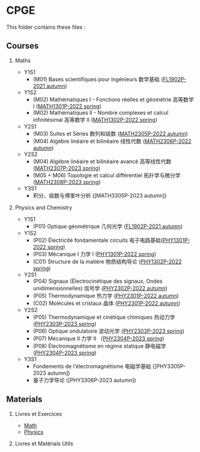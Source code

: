 # CPGE 

This folder contains these files :

## Courses

1. Maths
	- Y1S1
		- (M01) Bases scientifiques pour ingénieurs 数学基础 ([FL1902P-2021 autumn](http://moodle.speit.sjtu.edu.cn/mod/folder/view.php?id=12589))
	- Y1S2
		- (M02) Mathématiques I - Fonctions réelles et géométrie 高等数学 I ([MATH1301P-2022 spring](http://moodle.speit.sjtu.edu.cn/course/view.php?id=1002))
		- (M02) Mathématiques II - Nombre complexes et calcul infinitésimal 高等数学 II ([MATH1302P-2022 spring](http://moodle.speit.sjtu.edu.cn/course/view.php?id=1003))
	- Y2S1
		- (M03) Suites et Séries 数列和级数 ([MATH2305P-2022 autumn](http://moodle.speit.sjtu.edu.cn/course/view.php?id=1064))
		- (M04) Algèbre linéaire et bilinéaire 线性代数 ([MATH2306P-2022 autumn](http://moodle.speit.sjtu.edu.cn/course/view.php?id=1065))
	- Y2S2
		- (M04) Algèbre linéaire et bilinéaire avancé 高等线性代数 ([MATH2307P-2023 spring](http://moodle.speit.sjtu.edu.cn/course/view.php?id=1166))
		- (M05 + M06) Topologie et calcul différentiel 拓扑学与微分学 ([MATH2308P-2023 spring](http://moodle.speit.sjtu.edu.cn/course/view.php?id=1167))
	- Y3S1
		- 积分、级数与傅里叶分析 ([MATH3305P-2023 autumn])
  
1. Physics and Chemistry
	- Y1S1
		- (P01) Optique géométrique 几何光学 ([FL1902P-2021 autumn](http://moodle.speit.sjtu.edu.cn/course/view.php?id=945))
	- Y1S2
		- (P02) Électricité fondamentale circuits 电子电路基础([PHY1301P-2022 spring](http://moodle.speit.sjtu.edu.cn/course/view.php?id=1004))
		- (P03) Mécanique I 力学 I ([PHY1301P-2022 spring](http://moodle.speit.sjtu.edu.cn/course/view.php?id=1004))
		- (C01) Structure de la matière 物质结构导论 ([PHY1302P-2022 spring](http://moodle.speit.sjtu.edu.cn/course/view.php?id=1005))
	- Y2S1
		- (P04) Signaux (Électrocinétique des signaux, Ondes unidimensionnelles) 信号学 ([PHY2302P-2022 autumn](http://moodle.speit.sjtu.edu.cn/course/view.php?id=1068))
		- (P05) Thermodynamique 热力学 ([PHY2301P-2022 autumn](http://moodle.speit.sjtu.edu.cn/course/view.php?id=1066))
		- (C02) Molécules et cristaux 晶体 ([PHY2301P-2022 autumn](http://moodle.speit.sjtu.edu.cn/course/view.php?id=1066))
	- Y2S2
		- (P05) Thermodynamique et cinétique chimiques 热动力学 ([PHY2303P-2023 spring](http://moodle.speit.sjtu.edu.cn/course/view.php?id=1170))
		- (P06) Optique ondulatoire 波动光学 ([PHY2303P-2023 spring](http://moodle.speit.sjtu.edu.cn/course/view.php?id=1170))
		- (P07) Mécanique II 力学 II （[PHY2304P-2023 spring](http://moodle.speit.sjtu.edu.cn/course/view.php?id=1171))
		- (P08) Électromagnétisme en régime statique 静电磁学 ([PHY2304P-2023 spring](http://moodle.speit.sjtu.edu.cn/course/view.php?id=1171))
	- Y3S1
		- Fondements de l'électromagnétisme 电磁学基础 ([PHY3305P-2023 autumn])
		- 量子力学导论 ([PHY3306P-2023 autumn])

## Materials 

1. Livres et Exercices 
    - [Math](./Livres-et-Exercices/Math/)
    - [Physics](./Livres-et-Exercices/Physics/)

2. Livres et Matérials Utils 
